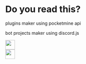 # Do you read this?

plugins maker using pocketmine api

bot projects maker using discord.js

<div id="header" align="left">
  <img src="https://upload.wikimedia.org/wikipedia/commons/thumb/9/99/Unofficial_JavaScript_logo_2.svg/512px-Unofficial_JavaScript_logo_2.svg.png?20141107110902" width="30"/>
</div>

<div id="header" align="left">
  <img src="https://www.iconsdb.com/icons/preview/black/logo-php-xxl.png" width="30"/>
</div>

